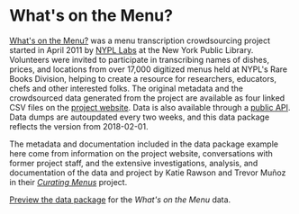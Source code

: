 # What's on the Menu?

[What's on the Menu?](http://menus.nypl.org/) was a menu transcription crowdsourcing project started in April 2011 by [NYPL Labs](https://www.nypl.org/collections/labs) at the New York Public Library. Volunteers were invited to participate in transcribing names of dishes, prices, and locations from over 17,000 digitized menus held at NYPL's Rare Books Division, helping to create a resource for researchers, educators, chefs and other interested folks. The original metadata and the crowdsourced data generated from the project are available as four linked CSV files on the [project website](http://menus.nypl.org/data). Data is also available through a [public API](http://api.menus.nypl.org/). Data dumps are autoupdated every two weeks, and this data package reflects the version from 2018-02-01.    

The metadata and documentation included in the data package example here come from information on the project website, conversations with former project staff, and the extensive investigations, analysis, and documentation of the data and project by Katie Rawson and Trevor Muñoz in their [_Curating Menus_](http://curatingmenus.org/) project.  

[Preview the data package]() for the _What's on the Menu_ data.   